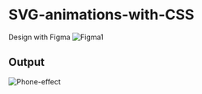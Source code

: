 # SVG-animations-with-CSS
Design with Figma
![Figma1](https://user-images.githubusercontent.com/81085605/167374679-65c113f9-d176-4dce-83bb-2ba6ed84fed0.PNG)
## Output
![Phone-effect](https://user-images.githubusercontent.com/81085605/167374593-688b67f3-84b8-41ba-b1cf-b23ea5247641.gif)
